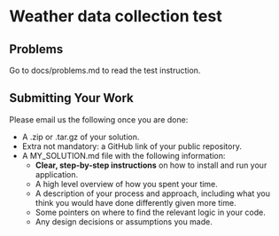 # Weather data collection test

## Problems

Go to docs/problems.md to read the test instruction.

## Submitting Your Work

Please email us the following once you are done:

- A .zip or .tar.gz of your solution.
- Extra not mandatory: a GitHub link of your public repository. 
- A MY_SOLUTION.md file with the following information:
  - **Clear, step-by-step instructions** on how to install and run your application.
  - A high level overview of how you spent your time.
  - A description of your process and approach, including what you think you would have done differently given more time.
  - Some pointers on where to find the relevant logic in your code. 
  - Any design decisions or assumptions you made.
  